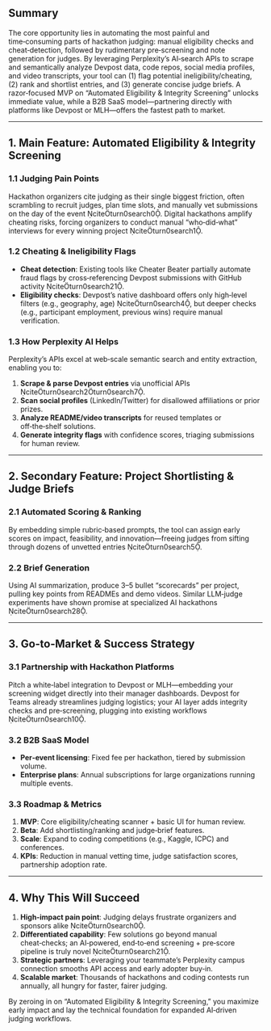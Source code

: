 ## Summary

The core opportunity lies in automating the most painful and time‑consuming parts of hackathon judging: manual eligibility checks and cheat‑detection, followed by rudimentary pre‑screening and note generation for judges. By leveraging Perplexity’s AI‑search APIs to scrape and semantically analyze Devpost data, code repos, social media profiles, and video transcripts, your tool can (1) flag potential ineligibility/cheating, (2) rank and shortlist entries, and (3) generate concise judge briefs. A razor‑focused MVP on “Automated Eligibility & Integrity Screening” unlocks immediate value, while a B2B SaaS model—partnering directly with platforms like Devpost or MLH—offers the fastest path to market.

---

## 1. Main Feature: Automated Eligibility & Integrity Screening

### 1.1 Judging Pain Points  
Hackathon organizers cite judging as their single biggest friction, often scrambling to recruit judges, plan time slots, and manually vet submissions on the day of the event citeturn0search0. Digital hackathons amplify cheating risks, forcing organizers to conduct manual “who‑did‑what” interviews for every winning project citeturn0search1.

### 1.2 Cheating & Ineligibility Flags  
- **Cheat detection**: Existing tools like Cheater Beater partially automate fraud flags by cross‑referencing Devpost submissions with GitHub activity citeturn0search21.  
- **Eligibility checks**: Devpost’s native dashboard offers only high‑level filters (e.g., geography, age) citeturn0search4, but deeper checks (e.g., participant employment, previous wins) require manual verification.

### 1.3 How Perplexity AI Helps  
Perplexity’s APIs excel at web‑scale semantic search and entity extraction, enabling you to:  
1. **Scrape & parse Devpost entries** via unofficial APIs citeturn0search2turn0search7.  
2. **Scan social profiles** (LinkedIn/Twitter) for disallowed affiliations or prior prizes.  
3. **Analyze README/video transcripts** for reused templates or off‑the‑shelf solutions.  
4. **Generate integrity flags** with confidence scores, triaging submissions for human review.

---

## 2. Secondary Feature: Project Shortlisting & Judge Briefs

### 2.1 Automated Scoring & Ranking  
By embedding simple rubric‑based prompts, the tool can assign early scores on impact, feasibility, and innovation—freeing judges from sifting through dozens of unvetted entries citeturn0search5.

### 2.2 Brief Generation  
Using AI summarization, produce 3–5 bullet “scorecards” per project, pulling key points from READMEs and demo videos. Similar LLM‑judge experiments have shown promise at specialized AI hackathons citeturn0search28.

---

## 3. Go‑to‑Market & Success Strategy

### 3.1 Partnership with Hackathon Platforms  
Pitch a white‑label integration to Devpost or MLH—embedding your screening widget directly into their manager dashboards. Devpost for Teams already streamlines judging logistics; your AI layer adds integrity checks and pre‑screening, plugging into existing workflows citeturn0search10.

### 3.2 B2B SaaS Model  
- **Per‑event licensing**: Fixed fee per hackathon, tiered by submission volume.  
- **Enterprise plans**: Annual subscriptions for large organizations running multiple events.

### 3.3 Roadmap & Metrics  
1. **MVP**: Core eligibility/cheating scanner + basic UI for human review.  
2. **Beta**: Add shortlisting/ranking and judge‑brief features.  
3. **Scale**: Expand to coding competitions (e.g., Kaggle, ICPC) and conferences.  
4. **KPIs**: Reduction in manual vetting time, judge satisfaction scores, partnership adoption rate.

---

## 4. Why This Will Succeed

1. **High‑impact pain point**: Judging delays frustrate organizers and sponsors alike citeturn0search0.  
2. **Differentiated capability**: Few solutions go beyond manual cheat‑checks; an AI‑powered, end‑to‑end screening + pre‑score pipeline is truly novel citeturn0search21.  
3. **Strategic partners**: Leveraging your teammate’s Perplexity campus connection smooths API access and early adopter buy‑in.  
4. **Scalable market**: Thousands of hackathons and coding contests run annually, all hungry for faster, fairer judging.

By zeroing in on “Automated Eligibility & Integrity Screening,” you maximize early impact and lay the technical foundation for expanded AI‑driven judging workflows.